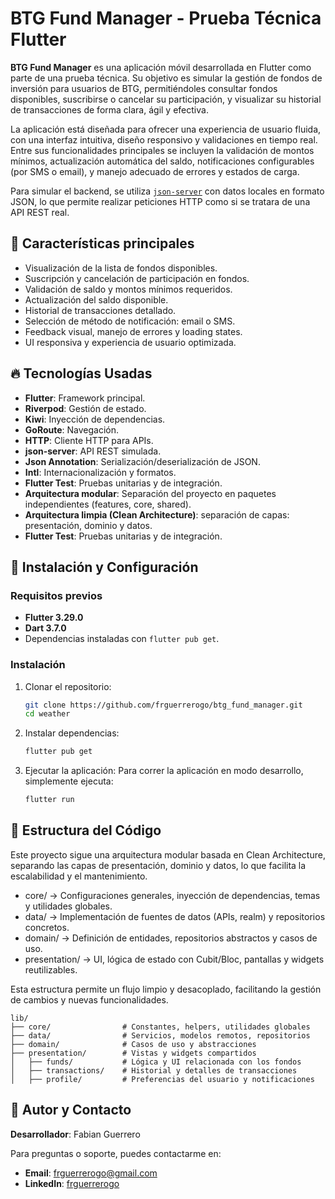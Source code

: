# BTG Fund Manager - Prueba Técnica Flutter

**BTG Fund Manager** es una aplicación móvil desarrollada en Flutter como parte de una prueba técnica. Su objetivo es simular la gestión de fondos de inversión para usuarios de BTG, permitiéndoles consultar fondos disponibles, suscribirse o cancelar su participación, y visualizar su historial de transacciones de forma clara, ágil y efectiva.

La aplicación está diseñada para ofrecer una experiencia de usuario fluida, con una interfaz intuitiva, diseño responsivo y validaciones en tiempo real. Entre sus funcionalidades principales se incluyen la validación de montos mínimos, actualización automática del saldo, notificaciones configurables (por SMS o email), y manejo adecuado de errores y estados de carga.

Para simular el backend, se utiliza [`json-server`](https://github.com/typicode/json-server) con datos locales en formato JSON, lo que permite realizar peticiones HTTP como si se tratara de una API REST real.

## 🚀 Características principales

- Visualización de la lista de fondos disponibles.
- Suscripción y cancelación de participación en fondos.
- Validación de saldo y montos mínimos requeridos.
- Actualización del saldo disponible.
- Historial de transacciones detallado.
- Selección de método de notificación: email o SMS.
- Feedback visual, manejo de errores y loading states.
- UI responsiva y experiencia de usuario optimizada.

## 🔥 Tecnologías Usadas

- **Flutter**: Framework principal.
- **Riverpod**: Gestión de estado.
- **Kiwi**: Inyección de dependencias.
- **GoRoute**: Navegación.
- **HTTP**: Cliente HTTP para APIs.
- **json-server**: API REST simulada.
- **Json Annotation**: Serialización/deserialización de JSON.
- **Intl**: Internacionalización y formatos.
- **Flutter Test**: Pruebas unitarias y de integración.
- **Arquitectura modular**: Separación del proyecto en paquetes independientes (features, core, shared).
- **Arquitectura limpia (Clean Architecture)**: separación de capas: presentación, dominio y datos.
- **Flutter Test**: Pruebas unitarias y de integración.

## 🚀 Instalación y Configuración

### Requisitos previos

- **Flutter 3.29.0**
- **Dart 3.7.0**
- Dependencias instaladas con `flutter pub get`.

### Instalación

1. Clonar el repositorio:
   ```bash
   git clone https://github.com/frguerrerogo/btg_fund_manager.git
   cd weather
   ```

2. Instalar dependencias:
   ```bash
   flutter pub get
   ```
3. Ejecutar la aplicación:
    Para correr la aplicación en modo desarrollo, simplemente ejecuta:
    ```bash
    flutter run
    ```
## 📂 Estructura del Código

Este proyecto sigue una arquitectura modular basada en Clean Architecture, separando las capas de presentación, dominio y datos, lo que facilita la escalabilidad y el mantenimiento.

- core/ → Configuraciones generales, inyección de dependencias, temas y utilidades globales.
- data/ → Implementación de fuentes de datos (APIs, realm) y repositorios concretos.
- domain/ → Definición de entidades, repositorios abstractos y casos de uso.
- presentation/ → UI, lógica de estado con Cubit/Bloc, pantallas y widgets reutilizables.

Esta estructura permite un flujo limpio y desacoplado, facilitando la gestión de cambios y nuevas funcionalidades.

```
lib/
├── core/                # Constantes, helpers, utilidades globales
├── data/                # Servicios, modelos remotos, repositorios
├── domain/              # Casos de uso y abstracciones
├── presentation/        # Vistas y widgets compartidos
│   ├── funds/           # Lógica y UI relacionada con los fondos
│   ├── transactions/    # Historial y detalles de transacciones
│   ├── profile/         # Preferencias del usuario y notificaciones
```

## 👤 Autor y Contacto

**Desarrollador**: Fabian Guerrero

Para preguntas o soporte, puedes contactarme en:

- **Email**: [frguerrerogo@gmail.com](frguerrerogo@gmail.com)
- **LinkedIn**: [frguerrerogo](https://www.linkedin.com/in/frguerrerogo/)